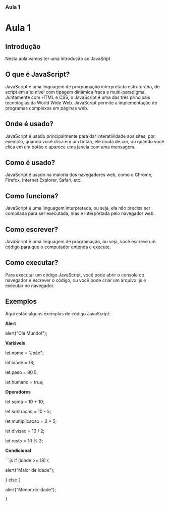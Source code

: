 ### Aula 1

<h1> Aula 1 </h1>

<h2> Introdução </h2>

<p> Nesta aula vamos ter uma introdução ao JavaSript  </p>

<h2> O que é JavaScript? </h2>

<p> JavaScript é uma linguagem de programação interpretada estruturada, de script em alto nível com tipagem dinâmica fraca e multi-paradigma. Juntamente com HTML e CSS, o JavaScript é uma das três principais tecnologias da World Wide Web. JavaScript permite a implementação de programas complexos em páginas web. </p>

<h2> Onde é usado? </h2>

<p> JavaScript é usado principalmente para dar interatividade aos sites, por exemplo, quando você clica em um botão, ele muda de cor, ou quando você clica em um botão e aparece uma janela com uma mensagem. </p>

<h2> Como é usado? </h2>

<p> JavaScript é usado na maioria dos navegadores web, como o Chrome, Firefox, Internet Explorer, Safari, etc. </p>

<h2> Como funciona? </h2>

<p> JavaScript é uma linguagem interpretada, ou seja, ela não precisa ser compilada para ser executada, mas é interpretada pelo navegador web. </p>

<h2> Como escrever? </h2>

<p> JavaScript é uma linguagem de programação, ou seja, você escreve um código para que o computador entenda e execute. </p>

<h2> Como executar? </h2>

<p> Para executar um código JavaScript, você pode abrir o console do navegador e escrever o código, ou você pode criar um arquivo .js e executar no navegador. </p>

<h2> Exemplos </h2>

<p> Aqui estão alguns exemplos de código JavaScript: </p>

<p> <strong> Alert </strong> </p>

<p> alert("Olá Mundo!"); </p>

<p> <strong> Variáveis </strong> </p>

<p> let nome = "João"; </p>

<p> let idade = 18; </p>

<p> let peso = 80.5; </p>

<p> let humano = true; </p>

<p> <strong> Operadores </strong> </p>

<p> let soma = 10 + 10; </p>

<p> let subtracao = 10 - 5; </p>

<p> let multiplicacao = 2 * 5; </p>

<p> let divisao = 10 / 2;

<p> let resto = 10 % 3; </p>

<p> <strong> Condicional </strong> </p>
```js
if (idade >= 18) { 

 alert("Maior de idade"); 

 } else {

 alert("Menor de idade");

    }
```